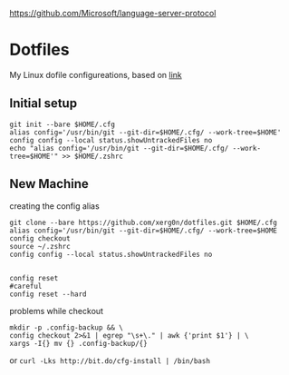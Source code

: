 https://github.com/Microsoft/language-server-protocol


# Dotfiles
My Linux dofile configureations, based on [link](https://developer.atlassian.com/blog/2016/02/best-way-to-store-dotfiles-git-bare-repo/)
## Initial setup
```
git init --bare $HOME/.cfg
alias config='/usr/bin/git --git-dir=$HOME/.cfg/ --work-tree=$HOME'
config config --local status.showUntrackedFiles no
echo "alias config='/usr/bin/git --git-dir=$HOME/.cfg/ --work-tree=$HOME'" >> $HOME/.zshrc
```

## New Machine
creating the config alias

```
git clone --bare https://github.com/xerg0n/dotfiles.git $HOME/.cfg
alias config='/usr/bin/git --git-dir=$HOME/.cfg/ --work-tree=$HOME
config checkout
source ~/.zshrc
config config --local status.showUntrackedFiles no


config reset
#careful
config reset --hard
```
problems while checkout
```
mkdir -p .config-backup && \
config checkout 2>&1 | egrep "\s+\." | awk {'print $1'} | \
xargs -I{} mv {} .config-backup/{}
```
or
`curl -Lks http://bit.do/cfg-install | /bin/bash`
